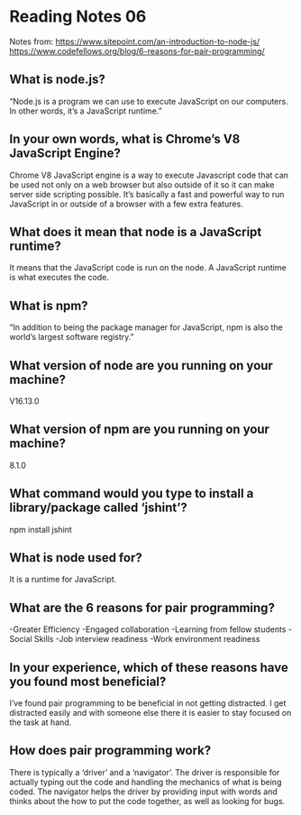 # Reading Notes 06

Notes from:
https://www.sitepoint.com/an-introduction-to-node-js/
https://www.codefellows.org/blog/6-reasons-for-pair-programming/

## What is node.js?

“Node.js is a program we can use to execute JavaScript on our computers. In other words, it’s a JavaScript runtime.”

## In your own words, what is Chrome’s V8 JavaScript Engine?

Chrome V8 JavaScript engine is a way to execute Javascript code that can be used not only on a web browser but also outside of it so it can make server side scripting possible. It’s basically a fast and powerful way to run JavaScript in or outside of a browser with a few extra features.

## What does it mean that node is a JavaScript runtime?

It means that the JavaScript code is run on the node. A JavaScript runtime is what executes the code.

## What is npm?

“In addition to being the package manager for JavaScript, npm is also the world’s largest software registry.”

## What version of node are you running on your machine?

V16.13.0

## What version of npm are you running on your machine?

8.1.0

## What command would you type to install a library/package called ‘jshint’?

npm install jshint

## What is node used for?

It is a runtime for JavaScript.



## What are the 6 reasons for pair programming?

-Greater Efficiency
-Engaged collaboration
-Learning from fellow students
-Social Skills
-Job interview readiness
-Work environment readiness

## In your experience, which of these reasons have you found most beneficial?

I’ve found pair programming to be beneficial in not getting distracted. I get distracted easily and with someone else there it is easier to stay focused on the task at hand.

## How does pair programming work?

There is typically a ‘driver’ and a ‘navigator’. The driver is responsible for actually typing out the code and handling the mechanics of what is being coded. The navigator helps the driver by providing input with words and thinks about the how to put the code together, as well as looking for bugs.